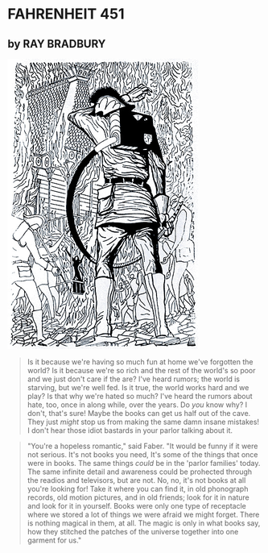 # FAHRENHEIT 451
## by RAY BRADBURY

![You can't ever have my books](mugnaini_451.jpg)

> Is it because we're having so much fun at home we've forgotten the world? Is it because we're so rich and the rest of the world's so poor and we just don't care if the are? I've heard rumors; the world is starving, but we're well fed. Is it true, the world works hard and we play? Is that why we're hated so much? I've heard the rumors about hate, too, once in along while, over the years. Do *you* know why? I don't, that's sure! Maybe the books can get us half out of the cave. They just *might* stop us from making the same damn insane mistakes! I don't hear those idiot bastards in your parlor talking about it.

> "You're a hopeless romantic," said Faber. "It would be funny if it were not serious. It's not books you need, It's some of the things that once were in books. The same things *could* be in the 'parlor families' today. The same infinite detail and awareness could be prohected through the readios and televisors, but are not. No, no, it's not books at all you're looking for! Take it where you can find it, in old phonograph records, old motion pictures, and in old friends; look for it in nature and look for it in yourself. Books were only one type of receptacle where we stored a lot of things we were afraid we might forget. There is nothing magical in them, at all. The magic is only in what books say, how they stitched the patches of the universe together into one garment for us."

